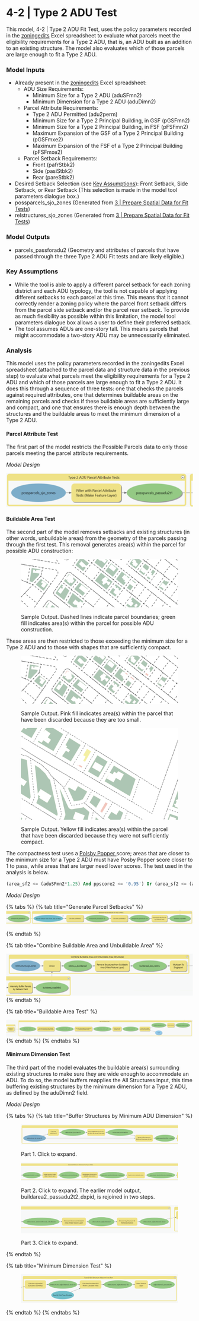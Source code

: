# 4-2 | Type 2 ADU Test

This model, 4-2 | Type 2 ADU Fit Test, uses the policy parameters recorded in the [zoningedits](../../analysis-preparation/tabular-inputs/#tabular-inputs) Excel spreadsheet to evaluate what parcels meet the eligibility requirements for a Type 2 ADU, that is, an ADU built as an addition to an existing structure. The model also evaluates which of those parcels are large enough to fit a Type 2 ADU.

### Model Inputs

* Already present in the [zoningedits](../../analysis-preparation/tabular-inputs/) Excel spreadsheet:
  * ADU Size Requirements:&#x20;
    * Minimum Size for a Type 2 ADU (aduSFmn2)
    * Minimum Dimension for a Type 2 ADU (aduDimn2)
  * Parcel Attribute Requirements:&#x20;
    * Type 2 ADU Permitted (adu2perm)
    * Minimum Size for a Type 2 Principal Building, in GSF (pGSFmn2)
    * Minimum Size for a Type 2 Principal Building, in FSF (pFSFmn2)
    * Maximum Expansion of the GSF of a Type 2 Principal Building (pGSFmxe2)
    * Maximum Expansion of the FSF of a Type 2 Principal Building (pFSFmxe2)
  * Parcel Setback Requirements:&#x20;
    * Front (pafrStbk2)
    * Side (pasiStbk2)
    * Rear (pareStbk2)
* Desired Setback Selection (see [Key Assumptions](4-2-or-type-2-adu-test.md#key-assumptions)): Front Setback, Side Setback, or Rear Setback (This selection is made in the model tool parameters dialogue box.)
* possparcels\_sjo\_zones (Generated from [3 | Prepare Spatial Data for Fit Tests](../3-or-prepare-spatial-data-for-fit-tests.md))
* relstructures\_sjo\_zones (Generated from [3 | Prepare Spatial Data for Fit Tests](../3-or-prepare-spatial-data-for-fit-tests.md))

### Model Outputs

* parcels\_passforadu2 (Geometry and attributes of parcels that have passed through the three Type 2 ADU Fit tests and are likely eligible.)&#x20;

### Key Assumptions

* While the tool is able to apply a different parcel setback for each zoning district and each ADU typology, the tool is not capable of applying different setbacks to each parcel at this time. This means that it cannot correctly render a zoning policy where the parcel front setback differs from the parcel side setback and/or the parcel rear setback. To provide as much flexibility as possible within this limitation, the model tool parameters dialogue box allows a user to define their preferred setback.
* The tool assumes ADUs are one-story tall. This means parcels that might accommodate a two-story ADU may be unnecessarily eliminated.

### Analysis

This model uses the policy parameters recorded in the zoningedits Excel spreadsheet (attached to the parcel data and structure data in the previous step) to evaluate what parcels meet the eligibility requirements for a Type 2 ADU and which of those parcels are large enough to fit a Type 2 ADU. It does this through a sequence of three tests: one that checks the parcels against required attributes, one that determines buildable areas on the remaining parcels and checks if these buildable areas are sufficiently large and compact, and one that ensures there is enough depth between the structures and the buildable areas to meet the minimum dimension of a Type 2 ADU.

#### Parcel Attribute Test

The first part of the model restricts the Possible Parcels data to only those parcels meeting the parcel attribute requirements.&#x20;

_Model Design_

![Screenshot of Model 4, Group 1: Type 2 ADU Parcel Attribute Tests. Click to expand.](../../.gitbook/assets/4-1a.png)

#### Buildable Area Test

The second part of the model removes setbacks and existing structures (in other words, unbuildable areas) from the geometry of the parcels passing through the first test. This removal generates area(s) within the parcel for possible ADU construction:

<figure><img src="../../.gitbook/assets/image (9) (1).png" alt=""><figcaption><p>Sample Output. Dashed lines indicate parcel boundaries; green fill indicates area(s) within the parcel for possible ADU construction.</p></figcaption></figure>

These areas are then restricted to those exceeding the minimum size for a Type 2 ADU and to those with shapes that are sufficiently compact.&#x20;

<figure><img src="../../.gitbook/assets/image (8) (1).png" alt=""><figcaption><p>Sample Output. Pink fill indicates area(s) within the parcel that have been discarded because they are too small.</p></figcaption></figure>

<figure><img src="../../.gitbook/assets/image (10).png" alt=""><figcaption><p>Sample Output. Yellow fill indicates area(s) within the parcel that have been discarded because they were not sufficiently compact.</p></figcaption></figure>

The compactness test uses a [Polsby Popper ](https://en.wikipedia.org/wiki/Polsby%E2%80%93Popper\_test)score; areas that are closer to the minimum size for a Type 2 ADU must have Posby Popper score closer to 1 to pass, while areas that are larger need lower scores. The test used in the analysis is below.

```sql
(area_sf2 <= (aduSFmn2*1.25) And ppscore2 <= '0.95') Or (area_sf2 <= (aduSFmn2*1.5) And ppscore2 <= '0.85') Or (area_sf2 <= (aduSFmn2*1.75) And ppscore2 <= '0.75') Or (area_sf2 <= (aduSFmn2*2.0) And ppscore2 <= '0.5') Or (area_sf2 <= (aduSFmn2*2.25) And ppscore2 <= '0.25') Or (area_sf2 <= (aduSFmn2*2.5) And ppscore2 <= '0.15') Or (area_sf2 <= (aduSFmn2* 3) And ppscore2 <= '0.10')
```

_Model Design_

{% tabs %}
{% tab title="Generate Parcel Setbacks" %}
![Click to expand](../../.gitbook/assets/4b.png)


{% endtab %}

{% tab title="Combine Buildable Area and Unbuildable Area" %}


![Click to expand](<../../.gitbook/assets/4c (1).png>)
{% endtab %}

{% tab title="Buildable Area Test" %}


![Click to expand](../../.gitbook/assets/4d.png)
{% endtab %}
{% endtabs %}

#### Minimum Dimension Test

The third part of the model evaluates the buildable area(s) surrounding existing structures to make sure they are wide enough to accommodate an ADU. To do so, the model buffers reapplies the All Structures input, this time buffering existing structures by the minimum dimension for a Type 2 ADU, as defined by the aduDimn2 field.

_Model Design_

{% tabs %}
{% tab title="Buffer Structures by Minimum ADU Dimension" %}
<figure><img src="../../.gitbook/assets/image (1).png" alt=""><figcaption><p>Part 1. Click to expand.</p></figcaption></figure>

<figure><img src="../../.gitbook/assets/image (5) (1).png" alt=""><figcaption><p>Part 2. Click to expand. The earlier model output, buildarea2_passadu2t2_dxpid, is rejoined in two steps.</p></figcaption></figure>

<figure><img src="../../.gitbook/assets/image (3) (1).png" alt=""><figcaption><p>Part 3. Click to expand.</p></figcaption></figure>
{% endtab %}

{% tab title="Minimum Dimension Test" %}
<figure><img src="../../.gitbook/assets/image (2) (1).png" alt=""><figcaption></figcaption></figure>
{% endtab %}
{% endtabs %}
